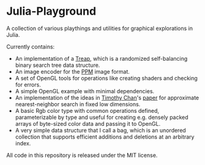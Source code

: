 Julia-Playground
================

A collection of various playthings and utilities for graphical explorations in Julia.

Currently contains:
  - An implementation of a [Treap](http://en.wikipedia.org/wiki/Treap), which is a randomized self-balancing binary search tree data structure.
  - An image encoder for the [PPM](http://netpbm.sourceforge.net/doc/ppm.html) image format.
  - A set of OpenGL tools for operations like creating shaders and checking for errors.
  - A simple OpenGL example with minimal dependencies.
  - An implementation of the ideas in [Timothy Chan](https://cs.uwaterloo.ca/~tmchan/)'s [paper](https://cs.uwaterloo.ca/~tmchan/sss.ps) for approximate nearest-neighbor search in fixed low dimensions.
  - A basic Rgb color type with common operations defined, parameterizable by type and useful for creating e.g. densely packed arrays of byte-sized color data and passing it to OpenGL.
  - A very simple data structure that I call a bag, which is an unordered collection that supports efficient additions and deletions at an arbitrary index.
  

All code in this repository is released under the MIT license.
